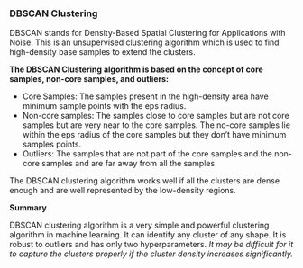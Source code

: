 ### DBSCAN Clustering

DBSCAN stands for Density-Based Spatial Clustering for Applications with Noise. This is an unsupervised clustering algorithm which is used to find high-density base samples to extend the clusters. 

**The DBSCAN Clustering algorithm is based on the concept of core samples, non-core samples, and outliers:**

* Core Samples: The samples present in the high-density area have minimum sample points with the eps radius.
* Non-core samples: The samples close to core samples but are not core samples but are very near to the core samples. The no-core samples lie within the eps radius of the core samples but they don’t have minimum samples points.
* Outliers: The samples that are not part of the core samples and the non-core samples and are far away from all the samples.


The DBSCAN clustering algorithm works well if all the clusters are dense enough and are well represented by the low-density regions.


**Summary**

DBSCAN clustering algorithm is a very simple and powerful clustering algorithm in machine learning. It can identify any cluster of any shape. It is robust to outliers and has only two hyperparameters. *It may be difficult for it to capture the clusters properly if the cluster density increases significantly.*
